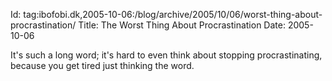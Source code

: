 Id: tag:ibofobi.dk,2005-10-06:/blog/archive/2005/10/06/worst-thing-about-procrastination/
Title: The Worst Thing About Procrastination
Date: 2005-10-06

It's such a long word; it's hard to even think about stopping procrastinating, because you get tired just thinking the word.